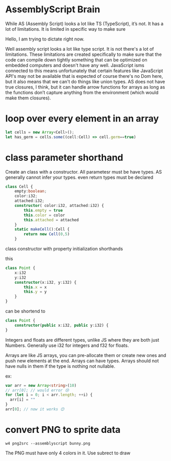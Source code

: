 # AssemblyScript Brain

While AS (Assembly Script) looks a lot like TS (TypeScript), it’s not. It has a lot of limitations. It is limited in specific way to make sure

Hello, I am trying to dictate right now.

Well assembly script looks a lot like type script. It is not there's a lot of limitations. These limitations are created specifically to make sure that the code can compile down tightly something that can be optimized on embedded computers and doesn't have any well. JavaScript isms connected to this means unfortunately that certain features like JavaScript API's may not be available that is expected of course there's no Dom here, but it also means that we can't do things like union types. AS does not have true closures, I think, but it can handle arrow functions for arrays as long as the functions don’t capture anything from the environment (which would make them closures).

# loop over every element in an array

```typescript
let cells = new Array<Cell>();
let has_germ = cells.some((cell:Cell) => cell.germ==true)

```

# class parameter shorthand

Create an class with a constructor. All parametesr must be have types. AS generally cannot infer your types. even return types must be declared

``` typescript
class Cell {
    empty:boolean;
    color:i32;
    attached:i32;
    constructor( color:i32, attached:i32) {
        this.empty = true
        this.color = color
        this.attached = attached
    }
	static makeCell():Cell {
		return new Cell(0,5)
	}
```


class constructor with property initialization shorthands

this
```typescript
class Point {
    x:i32
    y:i32
    constructor(x:i32, y:i32) {
        this.x = x
        this.y = y
    }
}
```

can be shortend to

```typescript
class Point {
    constructor(public x:i32, public y:i32) {
}

```

Integers and floats are different types, unlike JS where they are both just Numbers.  Generally use i32 for integers and f32 for floats.

Arrays are like JS arrays, you can pre-allocate them or create new ones and push new elements at the end. Arrays can have types. Arrays should not have nulls in them if the type is nothing not nullable.

ex:
```typescript
var arr = new Array<string>(10)
// arr[0]; // would error 😢
for (let i = 0; i < arr.length; ++i) {
  arr[i] = ""
}
arr[0]; // now it works 😊
```




# convert PNG to sprite data

``` shell
w4 png2src --assemblyscript bunny.png
```

The PNG must have only 4 colors in it. Use subrect to draw